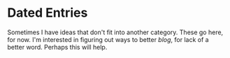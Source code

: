 # Dated Entries

Sometimes I have ideas that don't fit into another category. These go here, for now. I'm interested in figuring out ways to better _blog_, for lack of a better word. Perhaps this will help.
